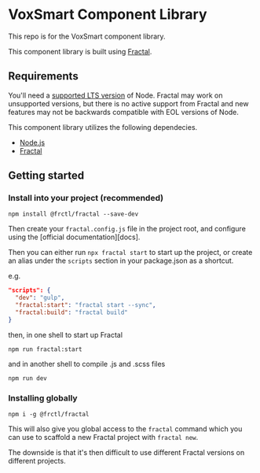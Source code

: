 # VoxSmart Component Library

This repo is for the VoxSmart component library.

This component library is built using [Fractal](https://fractal.build/).

## Requirements

You'll need a [supported LTS version](https://github.com/nodejs/Release) of Node. Fractal may work on unsupported versions, but there is no active support from Fractal and new features may not be backwards compatible with EOL versions of Node.

This component library utilizes the following dependecies.

- [Node.js](https://nodejs.org/en/)
- [Fractal](https://fractal.build/)

## Getting started

### Install into your project (recommended)

```shell
npm install @frctl/fractal --save-dev
```

Then create your `fractal.config.js` file in the project root, and configure using the [official documentation][docs].

Then you can either run `npx fractal start` to start up the project, or create an alias under the `scripts` section in your package.json as a shortcut.

e.g.

```json
"scripts": {
  "dev": "gulp",
  "fractal:start": "fractal start --sync",
  "fractal:build": "fractal build"
}
```

then, in one shell to start up Fractal

```shell
npm run fractal:start
```

and in another shell to compile .js and .scss files

```shell
npm run dev
```

### Installing globally

```shell
npm i -g @frctl/fractal
```

This will also give you global access to the `fractal` command which you can use to scaffold a new Fractal project with `fractal new`.

The downside is that it's then difficult to use different Fractal versions on different projects.
